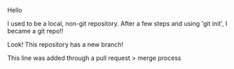 Hello

I used to be a local, non-git repository.
After a few steps and using 'git init', I became a git repo!!

Look! This repository has a new branch!

This line was added through a pull request > merge process
